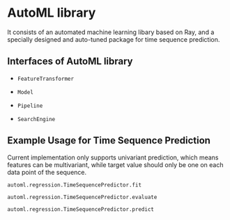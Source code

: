 # AutoML library

It consists of an automated machine learning libary based on Ray, and a specially designed and auto-tuned package for time sequence prediction.

## Interfaces of AutoML library

- ```FeatureTransformer```

- ```Model```

- ```Pipeline```

- ```SearchEngine```

## Example Usage for Time Sequence Prediction

Current implementation only supports univariant prediction, which means features can be multivariant, while target value should only be one on each data point of the sequence.  

```automl.regression.TimeSequencePredictor.fit```

```automl.regression.TimeSequencePredictor.evaluate ```

```automl.regression.TimeSequencePredictor.predict```
